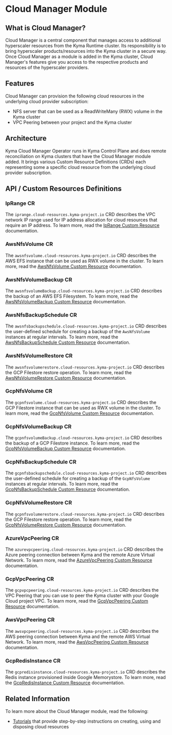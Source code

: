 
# Cloud Manager Module

## What is Cloud Manager?

Cloud Manager is a central component that manages access to additional hyperscaler resources from the Kyma Runtime cluster. Its responsibility is to bring hyperscaler products/resources into the Kyma cluster in a secure way. Once Cloud Manager as a module is added in the Kyma cluster, Cloud Manager's features give you access to the respective products and resources of the hyperscaler providers.

## Features

Cloud Manager can provision the following cloud resources in the underlying cloud provider subscription:

* NFS server that can be used as a ReadWriteMany (RWX) volume in the Kyma cluster
* VPC Peering between your project and the Kyma cluster

## Architecture

Kyma Cloud Manager Operator runs in Kyma Control Plane and does remote reconciliation on Kyma clusters that
have the Cloud Manager module added. It brings various Custom Resource Definitions (CRDs) each representing some
a specific cloud resource from the underlying cloud provider subscription.

## API / Custom Resources Definitions

### IpRange CR

The `iprange.cloud-resources.kyma-project.io` CRD describes the VPC network
IP range used for IP address allocation for cloud resources that require an IP address.
To learn more, read the [IpRange Custom Resource](./resources/04-10-iprange.md) documentation.

### AwsNfsVolume CR

The `awsnfsvolume.cloud-resources.kyma-project.io` CRD describes the AWS EFS
instance that can be used as RWX volume in the cluster.
To learn more, read the [AwsNfsVolume Custom Resource](./resources/04-20-10-aws-nfs-volume.md) documentation.

### AwsNfsVolumeBackup CR

The `awsnfsvolumeBackup.cloud-resources.kyma-project.io` CRD describes the backup of an AWS EFS Filesystem.
To learn more, read the [AwsNfsVolumeBackup Custom Resource](./resources/04-110-10-aws-nfs-volume-backup.md)  documentation.


### AwsNfsBackupSchedule CR

The `awsnfsbackupschedule.cloud-resources.kyma-project.io` CRD describes the user-defined schedule for creating a backup
of the `AwsNfsVolume` instances at regular intervals.
To learn more, read the [AwsNfsBackupSchedule Custom Resource](./resources/04-120-10-aws-nfs-backup-schedule.md) documentation.

### AwsNfsVolumeRestore CR

The `awsnfsvolumerestore.cloud-resources.kyma-project.io` CRD describes the GCP Filestore restore operation.
To learn more, read the [AwsNfsVolumeRestore Custom Resource](./resources/04-100-10-aws-nfs-volume-restore.md)  documentation.

### GcpNfsVolume CR

The `gcpnfsvolume.cloud-resources.kyma-project.io` CRD describes the GCP Filestore
instance that can be used as RWX volume in the cluster.
To learn more, read the [GcpNfsVolume Custom Resource](./resources/04-30-10-gcp-nfs-volume.md)  documentation.

### GcpNfsVolumeBackup CR

The `gcpnfsvolumeBackup.cloud-resources.kyma-project.io` CRD describes the backup of a GCP Filestore
instance.
To learn more, read the [GcpNfsVolumeBackup Custom Resource](./resources/04-70-10-gcp-nfs-volume-backup.md)  documentation.


### GcpNfsBackupSchedule CR

The `gcpnfsbackupschedule.cloud-resources.kyma-project.io` CRD describes the user-defined schedule for creating a backup
of the `GcpNfsVolume` instances at regular intervals.
To learn more, read the [GcpNfsBackupSchedule Custom Resource](./resources/04-30-30-gcp-nfs-backup-schedule.md)  documentation.

### GcpNfsVolumeRestore CR

The `gcpnfsvolumerestore.cloud-resources.kyma-project.io` CRD describes the GCP Filestore
restore operation.
To learn more, read the [GcpNfsVolumeRestore Custom Resource](./resources/04-90-10-gcp-nfs-volume-restore.md)  documentation.

### AzureVpcPeering CR

The `azurevpcpeering.cloud-resources.kyma-project.io` CRD describes the Azure peering connection 
between Kyma and the remote Azure Virtual Network. To learn more, read the [AzureVpcPeering Custom Resource](./resources/04-40-10-azure-vpc-peering.md) documentation.

### GcpVpcPeering CR
The `gcpvpcpeering.cloud-resources.kyma-project.io` CRD describes the VPC Peering
that you can use to peer the Kyma cluster with your Google Cloud project VPC.
To learn more, read the [GcpVpcPeering Custom Resource](./resources/04-50-gcp-vpc-peering.md) documentation.

### AwsVpcPeering CR

The `awsvpcpeering.cloud-resources.kyma-project.io` CRD describes the AWS peering connection
between Kyma and the remote AWS Virtual Network. To learn more, read the [AwsVpcPeering Custom Resource](./resources/04-70-10-aws-vpc-peering.md) documentation.

### GcpRedisInstance CR
The `gcpredisinstance.cloud-resources.kyma-project.io` CRD describes the Redis instance provisioned inside Google Memorystore.
To learn more, read the [GcpRedisInstance Custom Resource](./resources/04-60-gcp-redis-instance.md) documentation.

## Related Information

To learn more about the Cloud Manager module, read the following:

* [Tutorials](./tutorials/README.md) that provide step-by-step instructions on creating, using and disposing cloud resources
